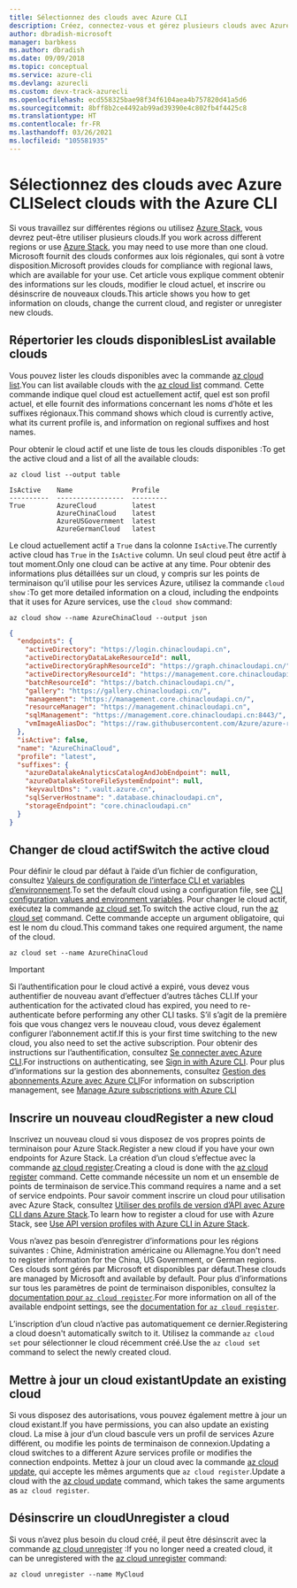 ```yaml
---
title: Sélectionnez des clouds avec Azure CLI
description: Créez, connectez-vous et gérez plusieurs clouds avec Azure CLI.
author: dbradish-microsoft
manager: barbkess
ms.author: dbradish
ms.date: 09/09/2018
ms.topic: conceptual
ms.service: azure-cli
ms.devlang: azurecli
ms.custom: devx-track-azurecli
ms.openlocfilehash: ecd558325bae98f34f6104aea4b757820d41a5d6
ms.sourcegitcommit: 8bff8b2ce4492ab99ad39390e4c802fb4f4425c8
ms.translationtype: HT
ms.contentlocale: fr-FR
ms.lasthandoff: 03/26/2021
ms.locfileid: "105581935"
---
```

# <a name="select-clouds-with-the-azure-cli"></a><span data-ttu-id="42ac5-103">Sélectionnez des clouds avec Azure CLI</span><span class="sxs-lookup"><span data-stu-id="42ac5-103">Select clouds with the Azure CLI</span></span>

<span data-ttu-id="42ac5-104">Si vous travaillez sur différentes régions ou utilisez [Azure Stack](/azure/azure-stack/user/), vous devrez peut-être utiliser plusieurs clouds.</span><span class="sxs-lookup"><span data-stu-id="42ac5-104">If you work across different regions or use [Azure Stack](/azure/azure-stack/user/), you may need to use more than one cloud.</span></span> <span data-ttu-id="42ac5-105">Microsoft fournit des clouds conformes aux lois régionales, qui sont à votre disposition.</span><span class="sxs-lookup"><span data-stu-id="42ac5-105">Microsoft provides clouds for compliance with regional laws, which are available for your use.</span></span> <span data-ttu-id="42ac5-106">Cet article vous explique comment obtenir des informations sur les clouds, modifier le cloud actuel, et inscrire ou désinscrire de nouveaux clouds.</span><span class="sxs-lookup"><span data-stu-id="42ac5-106">This article shows you how to get information on clouds, change the current cloud, and register or unregister new clouds.</span></span>

## <a name="list-available-clouds"></a><span data-ttu-id="42ac5-107">Répertorier les clouds disponibles</span><span class="sxs-lookup"><span data-stu-id="42ac5-107">List available clouds</span></span>

<span data-ttu-id="42ac5-108">Vous pouvez lister les clouds disponibles avec la commande [az cloud list](/cli/azure/cloud#az_cloud_list).</span><span class="sxs-lookup"><span data-stu-id="42ac5-108">You can list available clouds with the [az cloud list](/cli/azure/cloud#az_cloud_list) command.</span></span> <span data-ttu-id="42ac5-109">Cette commande indique quel cloud est actuellement actif, quel est son profil actuel, et elle fournit des informations concernant les noms d’hôte et les suffixes régionaux.</span><span class="sxs-lookup"><span data-stu-id="42ac5-109">This command shows which cloud is currently active, what its current profile is, and information on regional suffixes and host names.</span></span>

<span data-ttu-id="42ac5-110">Pour obtenir le cloud actif et une liste de tous les clouds disponibles :</span><span class="sxs-lookup"><span data-stu-id="42ac5-110">To get the active cloud and a list of all the available clouds:</span></span>

```azurecli-interactive
az cloud list --output table
```

```output
IsActive    Name               Profile
----------  -----------------  ---------
True        AzureCloud         latest
            AzureChinaCloud    latest
            AzureUSGovernment  latest
            AzureGermanCloud   latest
```

<span data-ttu-id="42ac5-111">Le cloud actuellement actif a `True` dans la colonne `IsActive`.</span><span class="sxs-lookup"><span data-stu-id="42ac5-111">The currently active cloud has `True` in the `IsActive` column.</span></span> <span data-ttu-id="42ac5-112">Un seul cloud peut être actif à tout moment.</span><span class="sxs-lookup"><span data-stu-id="42ac5-112">Only one cloud can be active at any time.</span></span> <span data-ttu-id="42ac5-113">Pour obtenir des informations plus détaillées sur un cloud, y compris sur les points de terminaison qu’il utilise pour les services Azure, utilisez la commande `cloud show` :</span><span class="sxs-lookup"><span data-stu-id="42ac5-113">To get more detailed information on a cloud, including the endpoints that it uses for Azure services, use the `cloud show` command:</span></span>

```azurecli-interactive
az cloud show --name AzureChinaCloud --output json
```

```json
{
  "endpoints": {
    "activeDirectory": "https://login.chinacloudapi.cn",
    "activeDirectoryDataLakeResourceId": null,
    "activeDirectoryGraphResourceId": "https://graph.chinacloudapi.cn/",
    "activeDirectoryResourceId": "https://management.core.chinacloudapi.cn/",
    "batchResourceId": "https://batch.chinacloudapi.cn/",
    "gallery": "https://gallery.chinacloudapi.cn/",
    "management": "https://management.core.chinacloudapi.cn/",
    "resourceManager": "https://management.chinacloudapi.cn",
    "sqlManagement": "https://management.core.chinacloudapi.cn:8443/",
    "vmImageAliasDoc": "https://raw.githubusercontent.com/Azure/azure-rest-api-specs/master/arm-compute/quickstart-templates/aliases.json"
  },
  "isActive": false,
  "name": "AzureChinaCloud",
  "profile": "latest",
  "suffixes": {
    "azureDatalakeAnalyticsCatalogAndJobEndpoint": null,
    "azureDatalakeStoreFileSystemEndpoint": null,
    "keyvaultDns": ".vault.azure.cn",
    "sqlServerHostname": ".database.chinacloudapi.cn",
    "storageEndpoint": "core.chinacloudapi.cn"
  }
}
```

## <a name="switch-the-active-cloud"></a><span data-ttu-id="42ac5-114">Changer de cloud actif</span><span class="sxs-lookup"><span data-stu-id="42ac5-114">Switch the active cloud</span></span>

<span data-ttu-id="42ac5-115">Pour définir le cloud par défaut à l’aide d’un fichier de configuration, consultez [Valeurs de configuration de l’interface CLI et variables d’environnement](./azure-cli-configuration.md#cli-configuration-values-and-environment-variables).</span><span class="sxs-lookup"><span data-stu-id="42ac5-115">To set the default cloud using a configuration file, see [CLI configuration values and environment variables](./azure-cli-configuration.md#cli-configuration-values-and-environment-variables).</span></span>  <span data-ttu-id="42ac5-116">Pour changer le cloud actif, exécutez la commande [az cloud set](/cli/azure/cloud#az_cloud_set).</span><span class="sxs-lookup"><span data-stu-id="42ac5-116">To switch the active cloud, run the [az cloud set](/cli/azure/cloud#az_cloud_set) command.</span></span> <span data-ttu-id="42ac5-117">Cette commande accepte un argument obligatoire, qui est le nom du cloud.</span><span class="sxs-lookup"><span data-stu-id="42ac5-117">This command takes one required argument, the name of the cloud.</span></span>

```azurecli-interactive
az cloud set --name AzureChinaCloud
```

> [!IMPORTANT]
> <span data-ttu-id="42ac5-118">Si l’authentification pour le cloud activé a expiré, vous devez vous authentifier de nouveau avant d’effectuer d’autres tâches CLI.</span><span class="sxs-lookup"><span data-stu-id="42ac5-118">If your authentication for the activated cloud has expired, you need to re-authenticate before performing any other CLI tasks.</span></span> <span data-ttu-id="42ac5-119">S’il s’agit de la première fois que vous changez vers le nouveau cloud, vous devez également configurer l’abonnement actif.</span><span class="sxs-lookup"><span data-stu-id="42ac5-119">If this is your first time switching to the new cloud, you also need to set the active subscription.</span></span>
> <span data-ttu-id="42ac5-120">Pour obtenir des instructions sur l’authentification, consultez [Se connecter avec Azure CLI](authenticate-azure-cli.md).</span><span class="sxs-lookup"><span data-stu-id="42ac5-120">For instructions on authenticating, see [Sign in with Azure CLI](authenticate-azure-cli.md).</span></span> <span data-ttu-id="42ac5-121">Pour plus d’informations sur la gestion des abonnements, consultez [Gestion des abonnements Azure avec Azure CLI](manage-azure-subscriptions-azure-cli.md)</span><span class="sxs-lookup"><span data-stu-id="42ac5-121">For information on subscription management, see [Manage Azure subscriptions with Azure CLI](manage-azure-subscriptions-azure-cli.md)</span></span>

## <a name="register-a-new-cloud"></a><span data-ttu-id="42ac5-122">Inscrire un nouveau cloud</span><span class="sxs-lookup"><span data-stu-id="42ac5-122">Register a new cloud</span></span>

<span data-ttu-id="42ac5-123">Inscrivez un nouveau cloud si vous disposez de vos propres points de terminaison pour Azure Stack.</span><span class="sxs-lookup"><span data-stu-id="42ac5-123">Register a new cloud if you have your own endpoints for Azure Stack.</span></span> <span data-ttu-id="42ac5-124">La création d’un cloud s’effectue avec la commande [az cloud register](/cli/azure/cloud#az_cloud_register).</span><span class="sxs-lookup"><span data-stu-id="42ac5-124">Creating a cloud is done with the [az cloud register](/cli/azure/cloud#az_cloud_register) command.</span></span> <span data-ttu-id="42ac5-125">Cette commande nécessite un nom et un ensemble de points de terminaison de service.</span><span class="sxs-lookup"><span data-stu-id="42ac5-125">This command requires a name and a set of service endpoints.</span></span> <span data-ttu-id="42ac5-126">Pour savoir comment inscrire un cloud pour utilisation avec Azure Stack, consultez [Utiliser des profils de version d’API avec Azure CLI dans Azure Stack](/azure/azure-stack/user/azure-stack-version-profiles-azurecli2#connect-to-azure-stack).</span><span class="sxs-lookup"><span data-stu-id="42ac5-126">To learn how to register a cloud for use with Azure Stack, see [Use API version profiles with Azure CLI in Azure Stack](/azure/azure-stack/user/azure-stack-version-profiles-azurecli2#connect-to-azure-stack).</span></span>

<span data-ttu-id="42ac5-127">Vous n’avez pas besoin d’enregistrer d’informations pour les régions suivantes : Chine, Administration américaine ou Allemagne.</span><span class="sxs-lookup"><span data-stu-id="42ac5-127">You don't need to register information for the China, US Government, or German regions.</span></span> <span data-ttu-id="42ac5-128">Ces clouds sont gérés par Microsoft et disponibles par défaut.</span><span class="sxs-lookup"><span data-stu-id="42ac5-128">These clouds are managed by Microsoft and available by default.</span></span>  <span data-ttu-id="42ac5-129">Pour plus d’informations sur tous les paramètres de point de terminaison disponibles, consultez la [documentation pour `az cloud register`](/cli/azure/cloud#az_cloud_register).</span><span class="sxs-lookup"><span data-stu-id="42ac5-129">For more information on all of the available endpoint settings, see the [documentation for `az cloud register`](/cli/azure/cloud#az_cloud_register).</span></span>

<span data-ttu-id="42ac5-130">L’inscription d’un cloud n’active pas automatiquement ce dernier.</span><span class="sxs-lookup"><span data-stu-id="42ac5-130">Registering a cloud doesn't automatically switch to it.</span></span> <span data-ttu-id="42ac5-131">Utilisez la commande `az cloud set` pour sélectionner le cloud récemment créé.</span><span class="sxs-lookup"><span data-stu-id="42ac5-131">Use the `az cloud set` command to select the newly created cloud.</span></span>

## <a name="update-an-existing-cloud"></a><span data-ttu-id="42ac5-132">Mettre à jour un cloud existant</span><span class="sxs-lookup"><span data-stu-id="42ac5-132">Update an existing cloud</span></span>

<span data-ttu-id="42ac5-133">Si vous disposez des autorisations, vous pouvez également mettre à jour un cloud existant.</span><span class="sxs-lookup"><span data-stu-id="42ac5-133">If you have permissions, you can also update an existing cloud.</span></span> <span data-ttu-id="42ac5-134">La mise à jour d’un cloud bascule vers un profil de services Azure différent, ou modifie les points de terminaison de connexion.</span><span class="sxs-lookup"><span data-stu-id="42ac5-134">Updating a cloud switches to a different Azure services profile or modifies the connection endpoints.</span></span>
<span data-ttu-id="42ac5-135">Mettez à jour un cloud avec la commande [az cloud update](/cli/azure/cloud#az_cloud_update), qui accepte les mêmes arguments que `az cloud register`.</span><span class="sxs-lookup"><span data-stu-id="42ac5-135">Update a cloud with the [az cloud update](/cli/azure/cloud#az_cloud_update) command, which takes the same arguments as `az cloud register`.</span></span>

## <a name="unregister-a-cloud"></a><span data-ttu-id="42ac5-136">Désinscrire un cloud</span><span class="sxs-lookup"><span data-stu-id="42ac5-136">Unregister a cloud</span></span>

<span data-ttu-id="42ac5-137">Si vous n’avez plus besoin du cloud créé, il peut être désinscrit avec la commande [az cloud unregister](/cli/azure/cloud#az_cloud_unregister) :</span><span class="sxs-lookup"><span data-stu-id="42ac5-137">If you no longer need a created cloud, it can be unregistered with the [az cloud unregister](/cli/azure/cloud#az_cloud_unregister) command:</span></span>

```azurecli-interactive
az cloud unregister --name MyCloud
```
